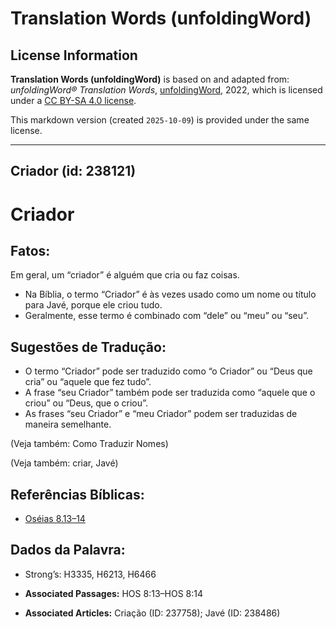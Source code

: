 # Translation Words (unfoldingWord)

## License Information

**Translation Words (unfoldingWord)** is based on and adapted from: _unfoldingWord® Translation Words_, [unfoldingWord](https://unfoldingword.org/utw), 2022, which is licensed under a [CC BY-SA 4.0 license](https://creativecommons.org/licenses/by-sa/4.0/legalcode.en).

This markdown version (created `2025-10-09`) is provided under the same license.



--------------------------------

## Criador (id: 238121)

Criador
=======

Fatos:
------

Em geral, um “criador” é alguém que cria ou faz coisas.

* Na Bíblia, o termo “Criador” é às vezes usado como um nome ou título para Javé, porque ele criou tudo.
* Geralmente, esse termo é combinado com “dele” ou “meu” ou “seu”.

Sugestões de Tradução:
----------------------

* O termo “Criador” pode ser traduzido como “o Criador” ou “Deus que cria” ou “aquele que fez tudo”.
* A frase “seu Criador” também pode ser traduzida como “aquele que o criou” ou “Deus, que o criou”.
* As frases “seu Criador” e “meu Criador” podem ser traduzidas de maneira semelhante.

(Veja também: Como Traduzir Nomes)

(Veja também: criar, Javé)

Referências Bíblicas:
---------------------

* [Oséias 8\.13–14](https://ref.ly/Hos8:13-Hos8:14)

Dados da Palavra:
-----------------

* Strong’s: H3335, H6213, H6466

* **Associated Passages:** HOS 8:13–HOS 8:14
* **Associated Articles:** Criação (ID: 237758); Javé (ID: 238486)

